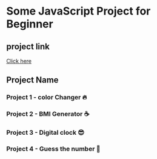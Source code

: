 # Some JavaScript Project for Beginner

## project link
[Click here](https://js-project-eta-peach.vercel.app/)

## Project Name 
### Project 1 - color Changer 🔥
### Project 2 - BMI Generator ☕️
### Project 3 - Digital clock 😎
### Project 4 - Guess the number 🤨
